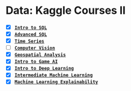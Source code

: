 # Data: Kaggle Courses II

- [x] [**`Intro to SQL`**](https://github.com/abphilip-resources/DT-ML-2/tree/master/SQL%20Introduction/Certificate.png) 
- [x] [**`Advanced SQL`**](https://github.com/abphilip-resources/DT-ML-2/tree/master/SQL%20Advanced/Certificate.png) 
- [x] [**`Time Series`**](https://github.com/abphilip-resources/DT-ML-2/tree/master/Time%20Series/Certificate.png)
- [ ] [**`Computer Vision`**]()
- [x] [**`Geospatial Analysis`**](https://github.com/abphilip-resources/DT-ML-2/tree/master/Geospatial/Certificate.png)
- [x] [**`Intro to Game AI`**](https://github.com/abphilip-resources/DT-ML-2/tree/master/Reinforcement/Certificate.png)
- [x] [**`Intro to Deep Learning`**](https://github.com/abphilip-resources/DT-ML-2/tree/master/Deep%20Learning/Certificate.png)
- [x] [**`Intermediate Machine Learning`**](https://github.com/abphilip-resources/DT-ML-2/tree/master/Intermediate/Certificate.png)
- [x] [**`Machine Learning Explainability`**](https://github.com/abphilip-resources/DT-ML-2/tree/master/Explainability/Certificate.png)